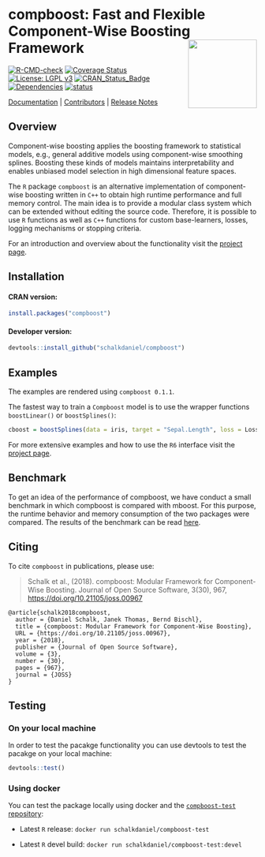 
<!-- README.md is generated from README.Rmd. Please edit that file -->

# compboost: Fast and Flexible Component-Wise Boosting Framework <a href='https://danielschalk.com/compboost/'><img src='man/figures/logo.png' align="right" height="139" /></a>

[![R-CMD-check](https://github.com/schalkdaniel/compboost/workflows/R-CMD-check/badge.svg)](https://github.com/schalkdaniel/compboost/actions)
[![Coverage
Status](https://coveralls.io/repos/github/schalkdaniel/compboost/badge.svg?branch=master)](https://coveralls.io/github/schalkdaniel/compboost?branch=master)
[![License: LGPL
v3](https://img.shields.io/badge/License-LGPL_v3-blue.svg)](https://www.gnu.org/licenses/lgpl-3.0)
[![CRAN\_Status\_Badge](http://www.r-pkg.org/badges/version/compboost)](https://cran.r-project.org/package=compboost)
[![Dependencies](https://tinyverse.netlify.com/badge/compboost)](https://cran.r-project.org/package=compboost)
[![status](http://joss.theoj.org/papers/94cfdbbfdfc8796c5bdb1a74ee59fcda/status.svg)](http://joss.theoj.org/papers/94cfdbbfdfc8796c5bdb1a74ee59fcda)

[Documentation](https://danielschalk.com/compboost/) |
[Contributors](CONTRIBUTORS.md) | [Release Notes](NEWS.md)

## Overview

Component-wise boosting applies the boosting framework to statistical
models, e.g., general additive models using component-wise smoothing
splines. Boosting these kinds of models maintains interpretability and
enables unbiased model selection in high dimensional feature spaces.

The `R` package `compboost` is an alternative implementation of
component-wise boosting written in `C++` to obtain high runtime
performance and full memory control. The main idea is to provide a
modular class system which can be extended without editing the source
code. Therefore, it is possible to use `R` functions as well as `C++`
functions for custom base-learners, losses, logging mechanisms or
stopping criteria.

For an introduction and overview about the functionality visit the
[project page](https://schalkdaniel.github.io/compboost/).

## Installation

#### CRAN version:

``` r
install.packages("compboost")
```

#### Developer version:

``` r
devtools::install_github("schalkdaniel/compboost")
```

## Examples

The examples are rendered using <code>compboost 0.1.1</code>.

The fastest way to train a `Compboost` model is to use the wrapper
functions `boostLinear()` or `boostSplines()`:

``` r
cboost = boostSplines(data = iris, target = "Sepal.Length", loss = LossQuadratic$new())
```

For more extensive examples and how to use the `R6` interface visit the
[project
page](https://danielschalk.com/compboost/articles/getting_started/use_case.html).

<!--

To be as flexible as possible one should use the `R6` API do define base-learner, losses, stopping criteria, or optimizer as desired. Another option is to use wrapper functions as described on the [project page](https://schalkdaniel.github.io/compboost/).


```r
library(compboost)

# Check installed version:
packageVersion("compboost")
#> [1] '0.1.1'

# Load data set with binary classification task:
data(PimaIndiansDiabetes, package = "mlbench")
# Create categorical feature:
PimaIndiansDiabetes$pregnant_cat = ifelse(PimaIndiansDiabetes$pregnant == 0, "no", "yes")

# Define Compboost object:
cboost = Compboost$new(data = PimaIndiansDiabetes, target = "diabetes", loss = LossBinomial$new())
cboost
#> 
#> Component-Wise Gradient Boosting
#> 
#> Trained on PimaIndiansDiabetes with target diabetes
#> Number of base-learners: 0
#> Learning rate: 0.05
#> Iterations: 0
#> 
#> LossBinomial Loss:
#> 
#>   Loss function: L(y,x) = log(1 + exp(-2yf(x))
#> 
#> 

# Add p-spline base-learner with default parameter:
cboost$addBaselearner(feature = "pressure", id = "spline", bl_factory = BaselearnerPSpline)

# Add another p-spline learner with custom parameters:
cboost$addBaselearner(feature = "age", id = "spline", bl_factory = BaselearnerPSpline, degree = 3,
  n_knots = 10, penalty = 4, differences = 2)

# Add categorical feature (as single linear base-learner):
cboost$addBaselearner(feature = "pregnant_cat", id = "category", bl_factory = BaselearnerPolynomial,
  degree = 1, intercept = FALSE)

# Check all registered base-learner:
cboost$getBaselearnerNames()
#> [1] "pressure_spline"           "age_spline"               
#> [3] "pregnant_cat_category"     "pregnant_cat_yes_category"
#> [5] "pregnant_cat_no_category"

# Train model:
cboost$train(1000L, trace = 200L)
#>    1/1000   risk = 0.64  
#>  200/1000   risk = 0.61  
#>  400/1000   risk = 0.62  
#>  600/1000   risk = 0.62  
#>  800/1000   risk = 0.62  
#> 1000/1000   risk = 0.62  
#> 
#> 
#> Train 1000 iterations in 0 Seconds.
#> Final risk based on the train set: 0.62
cboost
#> 
#> LossBinomial Loss:
#> 
#>   Loss function: L(y,x) = log(1 + exp(-2yf(x))
#> 
#> 

cboost$getBaselearnerNames()
#> [1] "pressure_spline"           "age_spline"               
#> [3] "pregnant_cat_category"     "pregnant_cat_yes_category"
#> [5] "pregnant_cat_no_category"

selected_features = cboost$getSelectedBaselearner()
table(selected_features)
#> selected_features
#>               age_spline pregnant_cat_no_category          pressure_spline 
#>                      448                      130                      422

params = cboost$getEstimatedCoef()
str(params)
#> List of 4
#>  $ age_spline              : num [1:14, 1] 3.717 1.5152 0.669 -0.6627 -0.0277 ...
#>   ..- attr(*, "blclass")= chr "Rcpp_BaselearnerPSpline"
#>  $ pregnant_cat_no_category: num [1, 1] -0.41
#>   ..- attr(*, "blclass")= chr "Rcpp_BaselearnerPolynomial"
#>  $ pressure_spline         : num [1:24, 1] -0.969 -0.403 0.14 0.537 0.644 ...
#>   ..- attr(*, "blclass")= chr "Rcpp_BaselearnerPSpline"
#>  $ offset                  : num 0.312

cboost$train(3000)
#> 
#> You have already trained 1000 iterations.
#> Train 2000 additional iterations.
#> 
#> 1050/3000   risk = 0.62  
#> 1125/3000   risk = 0.62  
#> 1200/3000   risk = 0.63  
#> 1275/3000   risk = 0.63  
#> 1350/3000   risk = 0.63  
#> 1425/3000   risk = 0.63  
#> 1500/3000   risk = 0.63  
#> 1575/3000   risk = 0.63  
#> 1650/3000   risk = 0.63  
#> 1725/3000   risk = 0.63  
#> 1800/3000   risk = 0.63  
#> 1875/3000   risk = 0.63  
#> 1950/3000   risk = 0.63  
#> 2025/3000   risk = 0.63  
#> 2100/3000   risk = 0.63  
#> 2175/3000   risk = 0.63  
#> 2250/3000   risk = 0.63  
#> 2325/3000   risk = 0.63  
#> 2400/3000   risk = 0.63  
#> 2475/3000   risk = 0.63  
#> 2550/3000   risk = 0.63  
#> 2625/3000   risk = 0.63  
#> 2700/3000   risk = 0.63  
#> 2775/3000   risk = 0.63  
#> 2850/3000   risk = 0.63  
#> 2925/3000   risk = 0.63  
#> 3000/3000   risk = 0.63

#cboost$plot("age_spline", iters = c(100, 500, 1000, 2000, 3000)) +
#  ggthemes::theme_tufte() +
#  ggplot2::scale_color_brewer(palette = "Spectral")
```
<p align="center">
  <img src="Readme_files/cboost-1.png" width="70%" />
</p>
 -->

## Benchmark

To get an idea of the performance of compboost, we have conduct a small
benchmark in which compboost is compared with mboost. For this purpose,
the runtime behavior and memory consumption of the two packages were
compared. The results of the benchmark can be read
[here](https://github.com/schalkdaniel/compboost/tree/master/benchmark).

## Citing

To cite `compboost` in publications, please use:

> Schalk et al., (2018). compboost: Modular Framework for Component-Wise
> Boosting. Journal of Open Source Software, 3(30), 967,
> <https://doi.org/10.21105/joss.00967>

    @article{schalk2018compboost,
      author = {Daniel Schalk, Janek Thomas, Bernd Bischl},
      title = {compboost: Modular Framework for Component-Wise Boosting},
      URL = {https://doi.org/10.21105/joss.00967},
      year = {2018},
      publisher = {Journal of Open Source Software},
      volume = {3},
      number = {30},
      pages = {967},
      journal = {JOSS}
    }

## Testing

### On your local machine

In order to test the pacakge functionality you can use devtools to test
the pacakge on your local machine:

``` r
devtools::test()
```

### Using docker

You can test the package locally using docker and the [`compboost-test`
repository](https://hub.docker.com/r/schalkdaniel/compboost-test/):

  - Latest `R` release: `docker run schalkdaniel/compboost-test`

  - Latest `R` devel build: `docker run
    schalkdaniel/compboost-test:devel`

